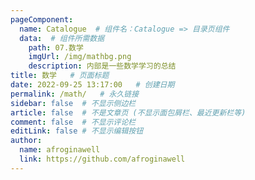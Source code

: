 ```yaml
---
pageComponent:
  name: Catalogue  # 组件名：Catalogue => 目录页组件
  data:  # 组件所需数据
    path: 07.数学
    imgUrl: /img/mathbg.png
    description: 内部是一些数学学习的总结
title: 数学	# 页面标题
date: 2022-09-25 13:17:00	# 创建日期
permalink: /math/	# 永久链接
sidebar: false	# 不显示侧边栏
article: false	# 不是文章页 (不显示面包屑栏、最近更新栏等)
comment: false	# 不显示评论栏
editLink: false	# 不显示编辑按钮
author:
  name: afroginawell
  link: https://github.com/afroginawell
---
```

